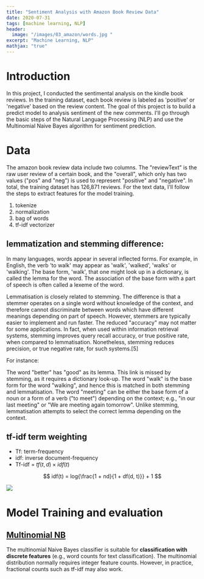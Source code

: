 ```yaml
---
title: "Sentiment Analysis with Amazon Book Review Data"
date: 2020-07-31
tags: [machine learning, NLP]
header:
  image: "/images/03_amazon/words.jpg "
excerpt: "Machine Learning, NLP"
mathjax: "true"
---
```


# Introduction
In this project, I conducted the sentimental analysis on the kindle book reviews. In the training dataset, each book review is labeled as 'positive' or 'negative' based on the review content. The goal of this project is to build a predict model to analysis sentiment of the new comments. I'll go through the basic steps of the Natural Language Processing (NLP) and use the Multinomial Naive Bayes algorithm for sentiment prediction.

# Data
The amazon book review data include two columns. The "reviewText" is the raw user review of a certain book, and the "overall", which only has two values ("pos" and "neg") is used to represent "positive" and "negative". In total, the training dataset has 126,871 reviews. For the text data, I'll follow the steps to extract features for the model training.
1. tokenize
2. normalization
3. bag of words
4. tf-idf vectorizer

## lemmatization and stemming difference:
In many languages, words appear in several inflected forms. For example, in English, the verb 'to walk' may appear as 'walk', 'walked', 'walks' or 'walking'. The base form, 'walk', that one might look up in a dictionary, is called the lemma for the word. The association of the base form with a part of speech is often called a lexeme of the word.

Lemmatisation is closely related to stemming. The difference is that a stemmer operates on a single word without knowledge of the context, and therefore cannot discriminate between words which have different meanings depending on part of speech. However, stemmers are typically easier to implement and run faster. The reduced "accuracy" may not matter for some applications. In fact, when used within information retrieval systems, stemming improves query recall accuracy, or true positive rate, when compared to lemmatisation. Nonetheless, stemming reduces precision, or true negative rate, for such systems.[5]

For instance:

The word "better" has "good" as its lemma. This link is missed by stemming, as it requires a dictionary look-up.
The word "walk" is the base form for the word "walking", and hence this is matched in both stemming and lemmatisation.
The word "meeting" can be either the base form of a noun or a form of a verb ("to meet") depending on the context; e.g., "in our last meeting" or "We are meeting again tomorrow". Unlike stemming, lemmatisation attempts to select the correct lemma depending on the context.

## tf-idf  term weighting
- Tf: term-frequency
- idf: inverse document-frequency
- Tf-idf = $tf(t,d) \times idf(t)$

$$
idf(t) = log{\frac{1 + nd}{1 + df(d, t)}} + 1
$$

![](http://www.onemathematicalcat.org/Math/Algebra_II_obj/Graphics/log_base_gt1.gif)

# Model Training and evaluation
## [Multinomial NB](http://scikit-learn.org/stable/modules/generated/sklearn.naive_bayes.MultinomialNB.html)

The multinomial Naive Bayes classifier is suitable for **classification with discrete features** (e.g., word counts for text classification). The multinomial distribution normally requires integer feature counts. However, in practice, fractional counts such as tf-idf may also work.
